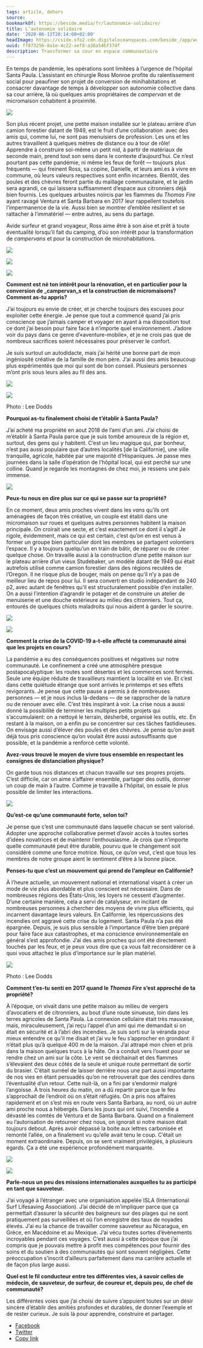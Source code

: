 ```yaml
---
tags: article, dehors
source:
bookmarkOf: https://beside.media/fr/lautonomie-solidaire/
title: L’autonomie solidaire
date: '2020-06-13T20:14:00+02:00'
headImage: https://cside.sfo2.cdn.digitaloceanspaces.com/beside_/app/www/2020/06/Cali.CATHB-1513.jpg
uuid: ff873256-8a1e-4c22-aef8-a38a54bf37df
description: Transformer sa cour en espace communautaire
---
```


En temps de pandémie, les opérations sont limitées à l’urgence de l’hôpital Santa Paula. L’assistant en chirurgie Ross Monroe profite du ralentissement social pour peaufiner son projet de conversion de minihabitations et consacrer davantage de temps à développer son autonomie collective dans sa cour arrière, là où quelques amis propriétaires de _campervan_ et de micromaison cohabitent à proximité.

![](https://cside.sfo2.cdn.digitaloceanspaces.com/beside_/app/www/2020/06/Cali.CATHB-1417.jpg)

Son plus récent projet, une petite maison installée sur le plateau arrière d’un camion forestier datant de 1949, est le fruit d’une collaboration  avec des amis qui, comme lui, ne sont pas menuisiers de profession. Les uns et les autres travaillent à quelques mètres de distance ou à tour de rôle! Apprendre à construire soi-même un petit nid, à partir de matériaux de seconde main, prend tout son sens dans le contexte d’aujourd’hui. Ce n’est pourtant pas cette pandémie, ni même les feux de forêt — toujours plus fréquents — qui freinent Ross, sa copine, Danielle, et leurs ami.es à vivre en commune, où leurs valeurs respectives sont enfin incarnées. Bientôt, des poules et des chèvres feront partie du maillage communautaire, et le jardin sera agrandi, ce qui laissera suffisamment d’espace aux citronniers déjà bien fournis. Les quelques arbustes noircis par les flammes du _Thomas Fire_ ayant ravagé Ventura et Santa Barbara en 2017 leur rappellent toutefois l’impermanence de la vie. Aussi bien se montrer d’emblée résilient et se rattacher à l’immatériel ― entre autres, au sens du partage.

Avide surfeur et grand voyageur, Ross aime être à son aise et prêt à toute éventualité lorsqu’il fait du camping, d’où son intérêt pour la transformation de _campervans_ et pour la construction de microhabitations.

![](https://cside.sfo2.cdn.digitaloceanspaces.com/beside_/app/www/2020/06/Cali.CATHB-1435.jpg)

![](https://cside.sfo2.cdn.digitaloceanspaces.com/beside_/app/www/2020/06/Cali.CATHB-1424.jpg)

![](https://cside.sfo2.cdn.digitaloceanspaces.com/beside_/app/www/2020/06/Cali.CATHB-1451.jpg)

**Comment est né ton intérêt pour la rénovation, et en particulier pour la conversion de _campervan_s et la construction de micromaisons? Comment as-tu appris?**

J’ai toujours eu envie de créer, et je cherche toujours des excuses pour exploiter cette énergie. Je pense que tout a commencé quand j’ai pris conscience que j’aimais camper et voyager en ayant à ma disposition tout ce dont j’ai besoin pour faire face à n’importe quel environnement. J’adore voir du pays dans ce genre d’«aventure-mobile», et je ne crois pas que de nombreux sacrifices soient nécessaires pour préserver le confort.

Je suis surtout un autodidacte, mais j’ai hérité une bonne part de mon ingéniosité créative de la famille de mon père. J’ai aussi des amis beaucoup plus expérimentés que moi qui sont de bon conseil. Plusieurs personnes m’ont pris sous leurs ailes au fil des ans.

![](https://cside.sfo2.cdn.digitaloceanspaces.com/beside_/app/www/2020/06/Cali.CATHB-1477.jpg)

![](https://cside.sfo2.cdn.digitaloceanspaces.com/beside_/app/www/2020/06/Ross_and_Lee.EditedCATHB-4920.jpg)

Photo : Lee Dodds

**Pourquoi as-tu finalement choisi de t’établir à Santa Paula?**

J’ai acheté ma propriété en aout 2018 de l’ami d’un ami. J’ai choisi de m’établir à Santa Paula parce que je suis tombé amoureux de la région et, surtout, des gens qui y habitent. C’est un lieu magique qui, par bonheur, n’est pas aussi populaire que d’autres localités \[de la Californie\], une ville tranquille, agricole, habitée par une majorité d’Hispaniques. Je passe mes journées dans la salle d’opération de l’hôpital local, qui est perché sur une colline. Quand je regarde les montagnes de chez moi, je ressens une paix immense.

![](https://cside.sfo2.cdn.digitaloceanspaces.com/beside_/app/www/2020/06/Cali.CATHB-1490.jpg)

**Peux-tu nous en dire plus sur ce qui se passe sur ta propriété?**

En ce moment, deux amis proches vivent dans les _vans_ qu’ils ont aménagées de façon très créative, un couple est établi dans une micromaison sur roues et quelques autres personnes habitent la maison principale. On croirait une secte, et c’est exactement ce dont il s’agit! Je rigole, évidemment, mais ce qui est certain, c’est qu’on en est venus à former un groupe bien particulier dont les membres se partagent volontiers l’espace. Il y a toujours quelqu’un en train de bâtir, de réparer ou de créer quelque chose. On travaille aussi à la construction d’une petite maison sur le plateau arrière d’un vieux Studebaker, un modèle datant de 1949 qui était autrefois utilisé comme camion forestier dans des régions reculées de l’Oregon. Il ne risque plus de bouger, mais on pense qu’il n’y a pas de meilleur lieu de repos pour lui. Il sera converti en studio indépendant de 240 p2, avec autant de fenêtres qu’il est structuralement possible d’en installer. On a aussi l’intention d’agrandir le potager et de construire un atelier de menuiserie et une douche extérieure au milieu des citronniers. Tout ça, entourés de quelques chiots maladroits qui nous aident à garder le sourire.

![](https://cside.sfo2.cdn.digitaloceanspaces.com/beside_/app/www/2020/06/Cali.CATHB-1511.jpg)

![](https://cside.sfo2.cdn.digitaloceanspaces.com/beside_/app/www/2020/06/Cali.CATHB-1515.jpg)

**Comment la crise de la COVID-19 a-t-elle affecté ta communauté ainsi que les projets en cours?**

La pandémie a eu des conséquences positives et négatives sur notre communauté. Le confinement a créé une atmosphère presque postapocalyptique: les routes sont désertes et les commerces sont fermés. Seule une équipe réduite de travailleurs maintient la localité en vie. Et c’est dans cette quiétude étrange que sont arrivés le printemps et ses effets revigorants. Je pense que cette pause a permis à de nombreuses personnes — et je nous inclus là-dedans — de se rapprocher de la nature ou de renouer avec elle. C’est très inspirant à voir. La crise nous a aussi donné la possibilité de terminer les multiples petits projets qui s’accumulaient: on a nettoyé le terrain, désherbé, organisé les outils, etc. En restant à la maison, on a enfin pu se concentrer sur ces tâches fastidieuses. On envisage aussi d’élever des poules et des chèvres. Je pense qu’on avait déjà tous pris conscience qu’on voulait être aussi autosuffisants que possible, et la pandémie a renforcé cette volonté.

**Avez-vous trouvé le moyen de vivre tous ensemble en respectant les consignes de distanciation physique?**

On garde tous nos distances et chacun travaille sur ses propres projets. C’est difficile, car on aime s’affairer ensemble, partager des outils, donner un coup de main à l’autre. Comme je travaille à l’hôpital, on essaie le plus possible de limiter les interactions.

![](https://cside.sfo2.cdn.digitaloceanspaces.com/beside_/app/www/2020/06/Cali.CATHB-1472.jpg)

**Qu’est-ce qu’une communauté forte, selon toi?**

Je pense que c’est une communauté dans laquelle chacun se sent valorisé. Adopter une approche collaborative permet d’avoir accès à toutes sortes d’idées novatrices et de maintenir l’enthousiasme. Je crois que n’importe quelle communauté peut être durable, pourvu que le changement soit considéré comme une force motrice. Nous, ce qu’on veut, c’est que tous les membres de notre groupe aient le sentiment d’être à la bonne place.

**Penses-tu que c’est un mouvement qui prend de l’ampleur en Californie?**

À l’heure actuelle, un mouvement national et international visant à créer un mode de vie plus abordable et plus conscient est nécessaire. Dans de nombreuses régions des États-Unis, les loyers ne cessent d’augmenter. D’une certaine manière, cela a servi de catalyseur, en incitant de nombreuses personnes à chercher des moyens de vivre plus efficients, qui incarnent davantage leurs valeurs. En Californie, les répercussions des incendies ont aggravé cette crise du logement. Santa Paula n’a pas été épargnée. Depuis, je suis plus sensible à l’importance d’être bien préparé pour faire face aux catastrophes, et ma conscience environnementale en général s’est approfondie. J’ai des amis proches qui ont été directement touchés par les feux, et je peux vous dire que ça vous fait reconsidérer ce à quoi vous attachez le plus d’importance sur le plan matériel.

![](https://cside.sfo2.cdn.digitaloceanspaces.com/beside_/app/www/2020/06/Ross_and_Lee.EditedCATHB-8880.jpg)

Photo : Lee Dodds

**Comment t’es-tu senti en 2017 quand le _Thomas Fire_ s’est approché de ta propriété?**

À l’époque, on vivait dans une petite maison au milieu de vergers d’avocatiers et de citronniers, au bout d’une route sinueuse, loin dans les terres agricoles de Santa Paula. La connexion cellulaire était très mauvaise, mais, miraculeusement, j’ai reçu l’appel d’un ami qui me demandait si on était en sécurité et à l’abri des incendies. Je suis sorti sur la véranda pour mieux entendre ce qu’il me disait et j’ai vu le feu s’approcher en grondant: il n’était plus qu’à quelque 400 m de la maison. J’ai attrapé mon chien et pris dans la maison quelques trucs à la hâte. On a conduit vers l’ouest pour se rendre chez un ami sur la côte. Le vent se déchainait et des flammes s’élevaient des deux côtés de la seule et unique route permettant de sortir du brasier. C’était surréel de laisser derrière nous une part aussi importante de nos vies en étant persuadés qu’on ne retrouverait que des cendres dans l’éventualité d’un retour. Cette nuit-là, on a fini par s’endormir malgré l’angoisse. À trois heures du matin, on a dû repartir parce que le feu s’approchait de l’endroit où on s’était réfugiés. On a pris nos affaires rapidement et on s’est mis en route vers Santa Barbara, au nord, où un autre ami proche nous a hébergés. Dans les jours qui ont suivi, l’incendie a dévasté les comtés de Ventura et de Santa Barbara. Quand on a finalement eu l’autorisation de retourner chez nous, on ignorait si notre maison était toujours debout. Après avoir dépassé la boite aux lettres carbonisée et remonté l’allée, on a finalement vu qu’elle avait tenu le coup. C’était un moment extraordinaire. Depuis, on se sent vraiment privilégiés, à plusieurs égards. Ça a été une expérience profondément marquante.

![](https://cside.sfo2.cdn.digitaloceanspaces.com/beside_/app/www/2020/06/Cali.CATHB-1518.jpg)

![](https://cside.sfo2.cdn.digitaloceanspaces.com/beside_/app/www/2020/06/Cali.CATHB-1491.jpg)

**Parle-nous un peu des missions internationales auxquelles tu as participé en tant que sauveteur.**

J’ai voyagé à l’étranger avec une organisation appelée ISLA (International Surf Lifesaving Association). J’ai décidé de m’impliquer parce que ça permettait d’assurer la sécurité des baigneurs sur des plages qui ne sont pratiquement pas surveillées et où l’on enregistre des taux de noyades élevés. J’ai eu la chance de travailler comme sauveteur au Nicaragua, en Grèce, en Macédoine et au Mexique. J’ai vécu toutes sortes d’évènements incroyables pendant ces voyages. C’est aussi à cette époque que j’ai compris que je pouvais mettre à profit mes compétences pour fournir des soins et du soutien à des communautés qui sont souvent négligées. Cette préoccupation s’inscrit d’ailleurs parfaitement dans ma carrière actuelle et de façon plus large aussi.

**Quel est le fil conducteur entre tes différentes vies, à savoir celles de médecin, de sauveteur, de surfeur, de coureur et, depuis peu, de chef de communauté?**

Les différentes voies que j’ai choisi de suivre s’appuient toutes sur un désir sincère d’établir des amitiés profondes et durables, de donner l’exemple et de rester curieux. Je suis là pour apprendre, construire et partager.

*   [Facebook](#)
*   [Twitter](https://twitter.com/intent/tweet?text=L%E2%80%99autonomie%20solidaire&url=https%3A%2F%2Fbeside.media%2Ffr%2Fvillage%2Flautonomie-solidaire%2F&via=beside_media)
*   [Copy link](#)